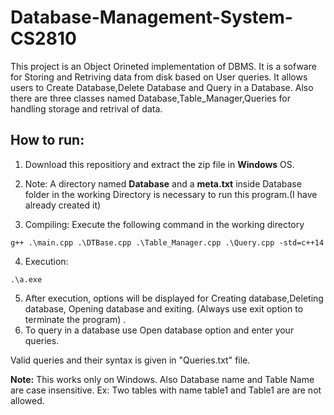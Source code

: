 # Database-Management-System-CS2810
This project is an Object Orineted implementation of DBMS. It is a sofware for Storing and Retriving data from disk based on User queries.
It allows users to Create Database,Delete Database and Query in a Database.
Also there are three classes named Database,Table_Manager,Queries for handling storage and retrival of data.

## How to run:
1. Download this repositiory and extract the zip file in **Windows** OS.
2. Note: A directory named **Database** and a **meta.txt** inside Database folder in the working Directory is necessary to run this program.(I have already created it)

3. Compiling: Execute the following command in the working directory
```
g++ .\main.cpp .\DTBase.cpp .\Table_Manager.cpp .\Query.cpp -std=c++14
```
4. Execution:
```
.\a.exe
```
5. After execution, options will be displayed for Creating database,Deleting database, Opening database and exiting. (Always use exit option to terminate the program) .
6. To query in a database use Open database option and enter your queries.

Valid queries and their syntax is given in "Queries.txt" file. 

**Note:** This works only on Windows. Also Database name and Table Name are case insensitive. Ex: Two tables with name table1 and Table1 are are not allowed.
